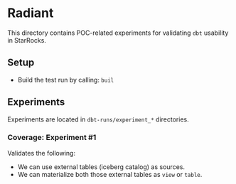  # Radiant
 
This directory contains POC-related experiments for validating `dbt` usability in StarRocks. 

## Setup

- Build the test run by calling: `buil`

## Experiments

Experiments are located in `dbt-runs/experiment_*` directories.

### Coverage: Experiment #1

Validates the following:

- We can use external tables (iceberg catalog) as sources.
- We can materialize both those external tables as `view` or `table`.
